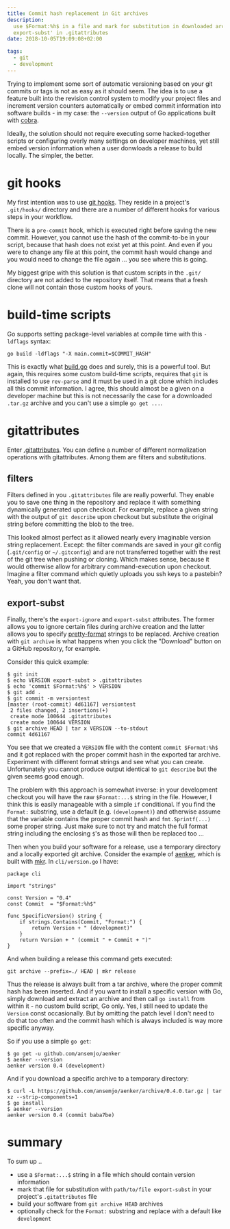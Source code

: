 ```yaml
---
title: Commit hash replacement in Git archives
description:
  use $Format:%h$ in a file and mark for substitution in downloaded archives with 'file
  export-subst' in .gitattributes
date: 2018-10-05T19:09:08+02:00

tags:
  - git
  - development
---
```


Trying to implement some sort of automatic versioning based on your git commits or tags is not as
easy as it should seem. The idea is to use a feature built into the revision control system to
modify your project files and increment version counters automatically or embed commit information
into software builds - in my case: the `--version` output of Go applications built with
[cobra](https://github.com/spf13/cobra).

Ideally, the solution should not require executing some hacked-together scripts or configuring
overly many settings on developer machines, yet still embed version information when a user
donwloads a release to build locally. The simpler, the better.

# git hooks

My first intention was to use [git hooks](https://git-scm.com/docs/githooks). They reside in a
project's `.git/hooks/` directory and there are a number of different hooks for various steps in
your workflow.

There is a `pre-commit` hook, which is executed right before saving the new commit. However, you
cannot use the hash of the commit-to-be in your script, because that hash does not exist yet at this
point. And even if you were to change any file at this point, the commit hash would change and you
would need to change the file again ... you see where this is going.

My biggest gripe with this solution is that custom scripts in the `.git/` directory are not added to
the repository itself. That means that a fresh clone will not contain those custom hooks of yours.

# build-time scripts

Go supports setting package-level variables at compile time with this `-ldflags` syntax:

    go build -ldflags "-X main.commit=$COMMIT_HASH"

This is exactly what [build.go](https://github.com/fd0/build-go) does and surely, this is a powerful
tool. But again, this requires some custom build-time scripts, requires that `git` is installed to
use `rev-parse` and it must be used in a git clone which includes all this commit information. I
agree, this should almost be a given on a developer machine but this is not necessarily the case for
a downloaded `.tar.gz` archive and you can't use a simple `go get ...`.

# gitattributes

Enter [.gitattributes](https://git-scm.com/docs/gitattributes). You can define a number of different
normalization operations with gitattributes. Among them are filters and substitutions.

## filters

Filters defined in you `.gitattributes` file are really powerful. They enable you to save one thing
in the repository and replace it with something dynamically generated upon checkout. For example,
replace a given string with the output of `git describe` upon checkout but substitute the original
string before committing the blob to the tree.

This looked almost perfect as it allowed nearly every imaginable version string replacement. Except:
the filter commands are saved in your git config (`.git/config` or `~/.gitconfig`) and are not
transferred together with the rest of the git tree when pushing or cloning. Which makes sense,
because it would otherwise allow for arbitrary command-execution upon checkout. Imagine a filter
command which quietly uploads you ssh keys to a pastebin? Yeah, you don't want that.

## export-subst

Finally, there's the `export-ignore` and `export-subst` attributes. The former allows you to ignore
certain files during archive creation and the latter allows you to specify
[pretty-format](https://git-scm.com/docs/pretty-formats) strings to be replaced. Archive creation
with `git archive` is what happens when you click the "Download" button on a GitHub repository, for
example.

Consider this quick example:

    $ git init
    $ echo VERSION export-subst > .gitattributes
    $ echo 'commit $Format:%h$' > VERSION
    $ git add .
    $ git commit -m versiontest
    [master (root-commit) 4d61167] versiontest
     2 files changed, 2 insertions(+)
     create mode 100644 .gitattributes
     create mode 100644 VERSION
    $ git archive HEAD | tar x VERSION --to-stdout
    commit 4d61167

You see that we created a `VERSION` file with the content `commit $Format:%h$` and it got replaced
with the proper commit hash in the exported tar archive. Experiment with different format strings
and see what you can create. Unfortunately you cannot produce output identical to `git describe` but
the given seems good enough.

The problem with this approach is somewhat inverse: in your development checkout you will have the
raw `$Format:...$` string in the file. However, I think this is easily manageable with a simple `if`
conditional. If you find the `Format:` substring, use a default (e.g. `(development)`) and otherwise
assume that the variable contains the proper commit hash and `fmt.Sprintf(...)` some proper string.
Just make sure to not try and match the full format string including the enclosing `$`'s as those
will then be replaced too ...

Then when you build your software for a release, use a temporary directory and a locally exported
git archive. Consider the example of [aenker](https://github.com/ansemjo/aenker), which is built
with [mkr](https://github.com/ansemjo/makerelease). In `cli/version.go` I have:

    package cli

    import "strings"

    const Version = "0.4"
    const Commit  = "$Format:%h$"

    func SpecificVersion() string {
    	if strings.Contains(Commit, "Format:") {
    		return Version + " (development)"
    	}
    	return Version + " (commit " + Commit + ")"
    }

And when building a release this command gets executed:

    git archive --prefix=./ HEAD | mkr release

Thus the release is always built from a tar archive, where the proper commit hash has been inserted.
And if you want to install a specific version with Go, simply download and extract an archive and
then call `go install` from within it - no custom build script, Go only. Yes, I still need to update
the `Version` const occasionally. But by omitting the patch level I don't need to do that too often
and the commit hash which is always included is way more specific anyway.

So if you use a simple `go get`:

    $ go get -u github.com/ansemjo/aenker
    $ aenker --version
    aenker version 0.4 (development)

And if you download a specific archive to a temporary directory:

    $ curl -L https://github.com/ansemjo/aenker/archive/0.4.0.tar.gz | tar xz --strip-components=1
    $ go install
    $ aenker --version
    aenker version 0.4 (commit baba7be)

# summary

To sum up ..

- use a `$Format:...$` string in a file which should contain version information
- mark that file for substitution with `path/to/file export-subst` in your project's
  `.gitattributes` file
- build your software from `git archive HEAD` archives
- optionally check for the `Format:` substring and replace with a default like `development`
